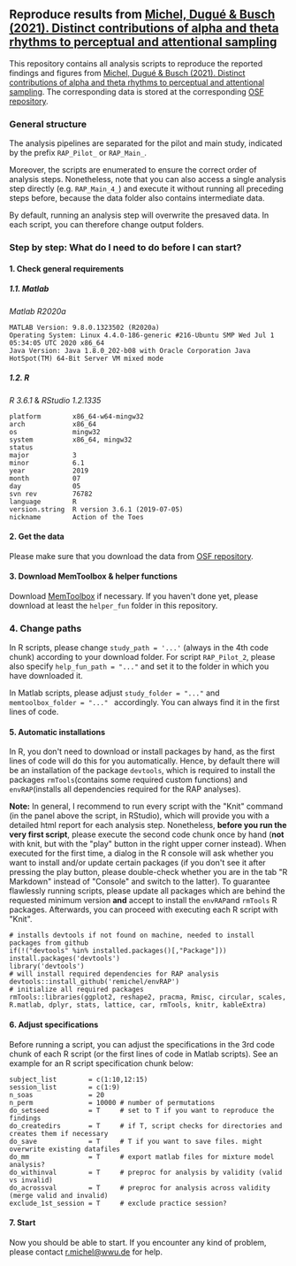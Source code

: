 
## Reproduce results from [Michel, Dugué & Busch (2021). Distinct contributions of alpha and theta rhythms to perceptual and attentional sampling](https://doi.org/10.1111/ejn.15154)


This repository contains all analysis scripts to reproduce the reported findings and figures from [Michel, Dugué & Busch (2021). Distinct contributions of alpha and theta rhythms to perceptual and attentional sampling](https://doi.org/10.1111/ejn.15154). The corresponding data is stored at the corresponding [OSF repository](https://osf.io/de4bu/).


### General structure


The analysis pipelines are separated for the pilot and main study, indicated by the prefix `RAP_Pilot_` or `RAP_Main_`.

Moreover, the scripts are enumerated to ensure the correct order of analysis steps. Nonetheless, note that you can also access a single analysis step directly (e.g. `RAP_Main_4_`) and execute it without running all preceding steps before, because the data folder also contains intermediate data.

By default, running an analysis step will overwrite the presaved data. In each script, you can therefore change output folders.


### Step by step: What do I need to do before I can start?



#### 1. Check general requirements


##### 1.1. Matlab

*Matlab R2020a*

```
MATLAB Version: 9.8.0.1323502 (R2020a)
Operating System: Linux 4.4.0-186-generic #216-Ubuntu SMP Wed Jul 1 05:34:05 UTC 2020 x86_64
Java Version: Java 1.8.0_202-b08 with Oracle Corporation Java HotSpot(TM) 64-Bit Server VM mixed mode
```

##### 1.2. R

*R 3.6.1* & *RStudio 1.2.1335*

```
platform        x86_64-w64-mingw32
arch	        x86_64
os              mingw32
system	        x86_64, mingw32
status
major	        3
minor	        6.1
year	        2019
month	        07
day             05
svn rev	        76782
language        R
version.string	R version 3.6.1 (2019-07-05)
nickname        Action of the Toes
```


#### 2. Get the data


Please make sure that you download the data from [OSF repository](https://osf.io/de4bu/).


#### 3. Download MemToolbox & helper functions


Download [MemToolbox](http://visionlab.github.io/MemToolbox/) if necessary. If you haven't done yet, please download at least the `helper_fun` folder in this repository.


### 4. Change paths


In R scripts, please change `study_path = '...'` (always in the 4th code chunk) according to your download folder. For script `RAP_Pilot_2`, please also specify `help_fun_path = "..."` and set it to the folder in which you have downloaded it.


In Matlab scripts, please adjust `study_folder = "..."` and `memtoolbox_folder = "..." ` accordingly. You can always find it in the first lines of code.


#### 5. Automatic installations


In R, you don't need to download or install packages by hand, as the first lines of code will do this for you automatically. Hence, by default there will be an installation of the package `devtools`, which is required to install the packages `rmTools`(contains some required custom functions) and `envRAP`(installs all dependencies required for the RAP analyses).

**Note:** In general, I recommend to run every script with the "Knit" command (in the panel above the script, in RStudio), which will provide you with a detailed html report for each analysis step. Nonetheless, **before you run the very first script**, please execute the second code chunk once by hand (**not** with knit, but with the "play" button in the right upper corner instead). When executed for the first time, a dialog in the R console will ask whether you want to install and/or update certain packages (if you don't see it after pressing the play button, please double-check whether you are in the tab "R Markdown" instead of "Console" and switch to the latter). To guarantee flawlessly running scripts, please update all packages which are behind the requested minimum version **and** accept to install the `envRAP`and `rmTools` R packages. Afterwards, you can proceed with executing each R script with "Knit".

```
# installs devtools if not found on machine, needed to install packages from github
if(!("devtools" %in% installed.packages()[,"Package"])) install.packages('devtools')
library('devtools')
# will install required dependencies for RAP analysis
devtools::install_github('remichel/envRAP')
# initialize all required packages
rmTools::libraries(ggplot2, reshape2, pracma, Rmisc, circular, scales, R.matlab, dplyr, stats, lattice, car, rmTools, knitr, kableExtra)
```


#### 6. Adjust specifications


Before running a script, you can adjust the specifications in the 3rd code chunk of each R script (or the first lines of code in Matlab scripts). See an example for an R script specification chunk below:

```
subject_list        = c(1:10,12:15)
session_list        = c(1:9)
n_soas              = 20
n_perm              = 10000 # number of permutations
do_setseed          = T     # set to T if you want to reproduce the findings
do_createdirs       = T     # if T, script checks for directories and creates them if necessary
do_save             = T     # T if you want to save files. might overwrite existing datafiles
do_mm               = T     # export matlab files for mixture model analysis?
do_withinval        = T     # preproc for analysis by validity (valid vs invalid)
do_acrossval        = T     # preproc for analysis across validity (merge valid and invalid)
exclude_1st_session = T     # exclude practice session?
```


#### 7. Start


Now you should be able to start. If you encounter any kind of problem, please contact r.michel@wwu.de for help.
